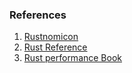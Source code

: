 ### References

1. [Rustnomicon](https://doc.rust-lang.org/nomicon/)
2. [Rust Reference](https://doc.rust-lang.org/reference/introduction.html)
3. [Rust performance Book](https://nnethercote.github.io/perf-book/title-page.html)